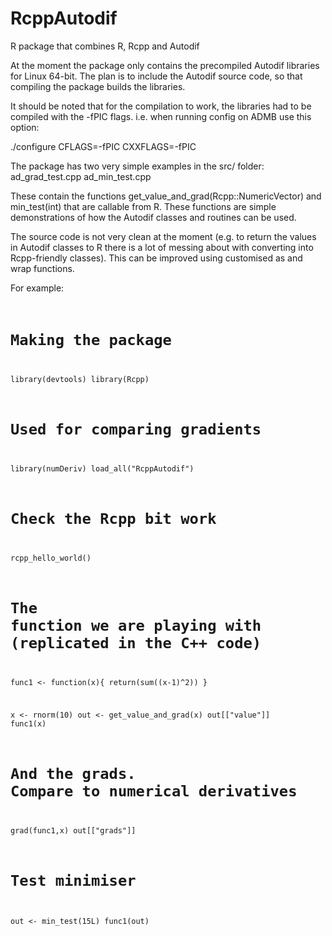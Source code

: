 RcppAutodif
===========

R package that combines R, Rcpp and Autodif

At the moment the package only contains the precompiled Autodif libraries for Linux 64-bit. The plan is to include the Autodif source code, so that compiling the package builds the libraries.

It should be noted that for the compilation to work, the libraries had to be compiled with the -fPIC flags.
i.e. when running config on ADMB use this option:

./configure CFLAGS=-fPIC CXXFLAGS=-fPIC


The package has two very simple examples in the src/ folder:
ad\_grad\_test.cpp
ad\_min\_test.cpp

These contain the functions get\_value\_and\_grad(Rcpp::NumericVector) and min\_test(int) that are callable from R. These functions are simple demonstrations of how the Autodif classes and routines can be used.

The source code is not very clean at the moment (e.g. to return the values in Autodif classes to R there is a lot of messing about with converting into Rcpp-friendly classes). This can be improved using customised as and wrap functions.

For example:
<code>
# Making the package
library(devtools)
library(Rcpp)
# Used for comparing gradients
library(numDeriv)
load_all("RcppAutodif")
# Check the Rcpp bit work
rcpp_hello_world()
# The function we are playing with (replicated in the C++ code)
func1 <- function(x){
    return(sum((x-1)^2))
}

x <- rnorm(10)
out <- get_value_and_grad(x)
out[["value"]]
func1(x)
# And the grads. Compare to numerical derivatives
grad(func1,x)
out[["grads"]]

# Test minimiser
out <- min_test(15L)
func1(out)
</code>


